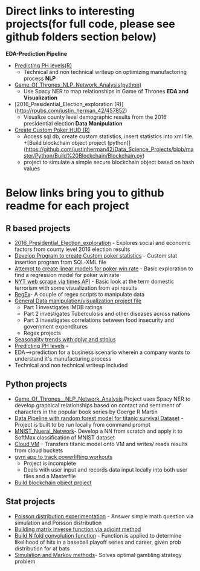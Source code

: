 # Direct links to interesting projects(for full code, please see github folders section below) 

**EDA-Prediction Pipeline**
+ [Predicting PH levels(R)](https://rpubs.com/justin_herman_42/497179)
  + Technical and non technical writeup on optimizing manufactoring process
**NLP**
+ [Game_Of_Thrones_NLP_Network_Analysis(python)](https://nbviewer.jupyter.org/github/justinherman42/Data_Science_Projects/blob/master/Python/Game_Of_Thrones__NLP_Network_Analysis/Game_of_Thrones_NER.ipynb)
  + Use Spacy NER to map relationships in Game of Thrones
**EDA and Visualization**
+ [2016_Presidential_Election_exploration (R)] (http://rpubs.com/justin_herman_42/457852)
  + Visualize county level demographic results from the 2016 presidential election 
**Data Manipulation**
+ [Create Custom Poker HUD (R)](https://rpubs.com/justin_herman_42/385739)
  + Access sql db, create custom statistics, insert statistics into xml file.
+[Build blockchain object project (python)] (https://github.com/justinherman42/Data_Science_Projects/blob/master/Python/Build%20Blockchain/Blockchain.py)
  + project to simulate a simple secure blockchain object based on hash values  

# Below links bring you to github readme for each project
## R based projects
  + [2016_Presidential_Election_exploration](https://github.com/justinherman42/Data_Science_Projects/tree/master/R/2016_CountyLevel_Election_Data) - Explores social and economic factors from county level 2016 election results
  + [Develop Program to create Custom poker statistics](https://github.com/justinherman42/Data_Science_Projects/tree/master/R/Build_Custom_Poker_Statistics_Software) - Custom stat insertion program from SQL-XML  file
  +  [Attempt to create linear models for poker win rate](https://github.com/justinherman42/Data_Science_Projects/tree/master/R/Build_Linear_Regression_Model_For_Poker_Winrate) - Basic exploration to find a regression model for poker win rate
  + [NYT web scrape via times API](https://github.com/justinherman42/Data_Science_Projects/tree/master/R/New_York_times_webscrape) - Basic look at the term domestic terrorism with some visualization from api results
  + [RegEx](https://github.com/justinherman42/Data_Science_Projects/tree/master/R/Regex_data_cleanup)- A couple of regex scripts to manipulate data 
  + [General Data manipulation/visualization project file](https://github.com/justinherman42/Data_Science_Projects/tree/master/R/General_Data_manipulation)
      + Part 1 investigates IMDB ratings
      + Part 2 investigates Tuberculosis and other diseases across nations
      + Part 3 investigates correlations between food insecurity and government expenditures 
    + Regex projects
  + [Seasonality trends with dplyr and stlplus](https://github.com/justinherman42/Data_Science_Projects/tree/master/R/Seasonality%20trends%20with%20dplyr%20and%20stlplus)
  + [Predicting PH levels](https://github.com/justinherman42/Data_Science_Projects/tree/master/R/Predicting_PH_levels) -
  + EDA-->prediction for a business scenario wherein a company wants to understand it's manufacturing process
  + Technical and non technical writeup included
## Python projects
  + [Game_Of_Thrones__NLP_Network_Analysis](https://github.com/justinherman42/Data_Science_Projects/blob/master/Python/Game_Of_Thrones__NLP_Network_Analysis/Game_of_Thrones_NER.ipynb) Project uses Spacy NER to develop graphical relationships based on contact and sentiment of characters in the popular book series by Goerge R Martin
  + [Data Pipeline with random forest model for titanic survival Dataset](https://github.com/justinherman42/Data_Science_Projects/tree/master/Python/Titanic_Survival_Pipeline) - Project is built to be run locally from command prompt
  + [MNIST_Nueral_Network](https://github.com/justinherman42/Data_Science_Projects/tree/master/Python/Mnist_dataset_Neural_Network_from_scratch)- Develop a NN from scratch and apply it to SoftMax classification of MNIST dataset
  + [Cloud VM](https://github.com/justinherman42/Data_Science_Projects/tree/master/Python/Cloud_VM) - Transfers titanic model onto VM and writes/ reads results from cloud buckets 
  + [gym app to track powerlifting workouts](https://github.com/justinherman42/Data_Science_Projects/tree/master/Python/gym%20app)
      + Project is incomplete  
      + Deals with user input and records data input locally into both user files and a Masterfile
  + [Build blockchain object project](https://github.com/justinherman42/Data_Science_Projects/tree/master/Python/Build%20Blockchain)
## Stat projects
  + [Poisson distribution experimentation](https://github.com/justinherman42/Data_Science_Projects/tree/master/Math_Statistics/Applying_poisson) - Answer simple math question via simulation and Poisson distribution
  + [Building matrix inverse function via adjoint method](https://github.com/justinherman42/Data_Science_Projects/tree/master/Math_Statistics/Matrix_inverse_function)
  + [Build N fold convolution function](https://github.com/justinherman42/Data_Science_Projects/tree/master/Math_Statistics/Nfold_convolution_function) - Function is applied to determine likelihood of hits in a baseball playoff series and career, given prob distribution for at bats
  + [Simulation and Markov methods](https://github.com/justinherman42/Data_Science_Projects/tree/master/Math_Statistics/Simulation_and_Markov)- Solves optimal gambling strategy problem
